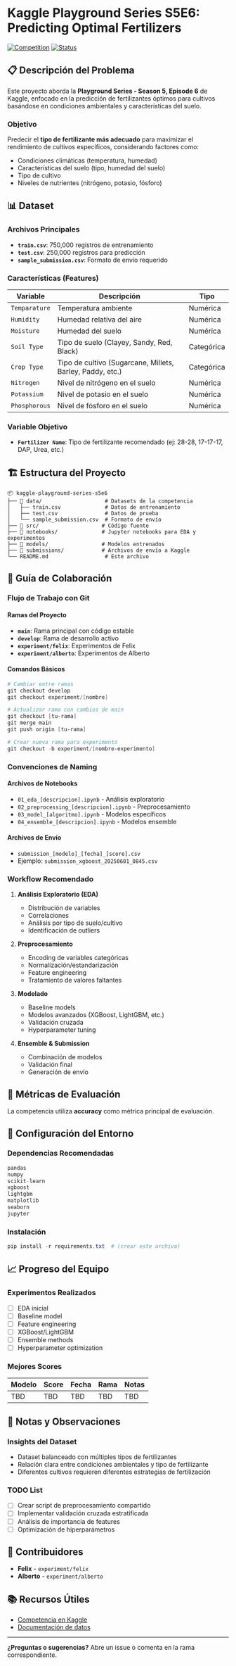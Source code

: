 # Kaggle Playground Series S5E6: Predicting Optimal Fertilizers

[![Competition](https://img.shields.io/badge/Kaggle-Competition-blue)](https://www.kaggle.com/competitions/playground-series-s5e6)
[![Status](https://img.shields.io/badge/Status-Active-green)](https://www.kaggle.com/competitions/playground-series-s5e6)

## 📋 Descripción del Problema

Este proyecto aborda la **Playground Series - Season 5, Episode 6** de Kaggle, enfocado en la predicción de fertilizantes óptimos para cultivos basándose en condiciones ambientales y características del suelo.

### Objetivo
Predecir el **tipo de fertilizante más adecuado** para maximizar el rendimiento de cultivos específicos, considerando factores como:
- Condiciones climáticas (temperatura, humedad)
- Características del suelo (tipo, humedad del suelo)
- Tipo de cultivo
- Niveles de nutrientes (nitrógeno, potasio, fósforo)

## 📊 Dataset

### Archivos Principales
- **`train.csv`**: 750,000 registros de entrenamiento
- **`test.csv`**: 250,000 registros para predicción
- **`sample_submission.csv`**: Formato de envío requerido

### Características (Features)
| Variable | Descripción | Tipo |
|----------|-------------|------|
| `Temparature` | Temperatura ambiente | Numérica |
| `Humidity` | Humedad relativa del aire | Numérica |
| `Moisture` | Humedad del suelo | Numérica |
| `Soil Type` | Tipo de suelo (Clayey, Sandy, Red, Black) | Categórica |
| `Crop Type` | Tipo de cultivo (Sugarcane, Millets, Barley, Paddy, etc.) | Categórica |
| `Nitrogen` | Nivel de nitrógeno en el suelo | Numérica |
| `Potassium` | Nivel de potasio en el suelo | Numérica |
| `Phosphorous` | Nivel de fósforo en el suelo | Numérica |

### Variable Objetivo
- **`Fertilizer Name`**: Tipo de fertilizante recomendado (ej: 28-28, 17-17-17, DAP, Urea, etc.)

## 🏗️ Estructura del Proyecto

```
📦 kaggle-playground-series-s5e6
├── 📁 data/                    # Datasets de la competencia
│   ├── train.csv              # Datos de entrenamiento
│   ├── test.csv               # Datos de prueba
│   └── sample_submission.csv  # Formato de envío
├── 📁 src/                    # Código fuente
├── 📁 notebooks/              # Jupyter notebooks para EDA y experimentos
├── 📁 models/                 # Modelos entrenados
├── 📁 submissions/            # Archivos de envío a Kaggle
└── README.md                  # Este archivo
```

## 🚀 Guía de Colaboración

### Flujo de Trabajo con Git

#### Ramas del Proyecto
- **`main`**: Rama principal con código estable
- **`develop`**: Rama de desarrollo activo
- **`experiment/felix`**: Experimentos de Felix
- **`experiment/alberto`**: Experimentos de Alberto

#### Comandos Básicos
```powershell
# Cambiar entre ramas
git checkout develop
git checkout experiment/[nombre]

# Actualizar rama con cambios de main
git checkout [tu-rama]
git merge main
git push origin [tu-rama]

# Crear nueva rama para experimento
git checkout -b experiment/[nombre-experimento]
```

### Convenciones de Naming

#### Archivos de Notebooks
- `01_eda_[descripcion].ipynb` - Análisis exploratorio
- `02_preprocessing_[descripcion].ipynb` - Preprocesamiento
- `03_model_[algoritmo].ipynb` - Modelos específicos
- `04_ensemble_[descripcion].ipynb` - Modelos ensemble

#### Archivos de Envío
- `submission_[modelo]_[fecha]_[score].csv`
- Ejemplo: `submission_xgboost_20250601_0845.csv`

### Workflow Recomendado

1. **Análisis Exploratorio (EDA)**
   - Distribución de variables
   - Correlaciones
   - Análisis por tipo de suelo/cultivo
   - Identificación de outliers

2. **Preprocesamiento**
   - Encoding de variables categóricas
   - Normalización/estandarización
   - Feature engineering
   - Tratamiento de valores faltantes

3. **Modelado**
   - Baseline models
   - Modelos avanzados (XGBoost, LightGBM, etc.)
   - Validación cruzada
   - Hyperparameter tuning

4. **Ensemble & Submission**
   - Combinación de modelos
   - Validación final
   - Generación de envío

## 🎯 Métricas de Evaluación

La competencia utiliza **accuracy** como métrica principal de evaluación.

## 🔧 Configuración del Entorno

### Dependencias Recomendadas
```python
pandas
numpy
scikit-learn
xgboost
lightgbm
matplotlib
seaborn
jupyter
```

### Instalación
```powershell
pip install -r requirements.txt  # (crear este archivo)
```

## 📈 Progreso del Equipo

### Experimentos Realizados
- [ ] EDA inicial
- [ ] Baseline model
- [ ] Feature engineering
- [ ] XGBoost/LightGBM
- [ ] Ensemble methods
- [ ] Hyperparameter optimization

### Mejores Scores
| Modelo | Score | Fecha | Rama | Notas |
|--------|-------|--------|------|-------|
| TBD | TBD | TBD | TBD | TBD |

## 📝 Notas y Observaciones

### Insights del Dataset
- Dataset balanceado con múltiples tipos de fertilizantes
- Relación clara entre condiciones ambientales y tipo de fertilizante
- Diferentes cultivos requieren diferentes estrategias de fertilización

### TODO List
- [ ] Crear script de preprocesamiento compartido
- [ ] Implementar validación cruzada estratificada
- [ ] Análisis de importancia de features
- [ ] Optimización de hiperparámetros

## 🤝 Contribuidores

- **Felix** - `experiment/felix`
- **Alberto** - `experiment/alberto`

## 📚 Recursos Útiles

- [Competencia en Kaggle](https://www.kaggle.com/competitions/playground-series-s5e6)
- [Documentación de datos](https://www.kaggle.com/competitions/playground-series-s5e6/data)

---

**¿Preguntas o sugerencias?** Abre un issue o comenta en la rama correspondiente.
